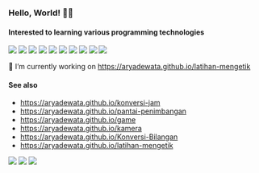 ###  Hello, World! 👋👋
#### Interested to learning various programming technologies
<img src="https://img.shields.io/badge/HTML-E34F26?logo=html5&logoColor=white&style=flat"> <img src="https://img.shields.io/badge/CSS-1572B6?logo=css3&logoColor=white&style=flat"> <img src="https://img.shields.io/badge/Javasript-F7DF1E?logo=javascript&logoColor=white&style=flat"> <img src="https://img.shields.io/badge/Node JS-339933?logo=node.js&logoColor=white&style=flat"> <img src="https://img.shields.io/badge/Express JS-000000?logo=express&logoColor=white&style=flat"> <img src="https://img.shields.io/badge/Electron JS-47848F?logo=electron&logoColor=white&style=flat"> <img src="https://img.shields.io/badge/PHP -777BB4?logo=php&logoColor=white&style=flat"> <img src="https://img.shields.io/badge/MySql -4479A1?logo=mysql&logoColor=white&style=flat"> <img src="https://img.shields.io/badge/Wordpress-21759B?logo=wordpress&logoColor=white&style=flat"> <img src="https://img.shields.io/badge/GitHub-181717?logo=github&logoColor=white&style=flat">

🔭 I’m currently working on https://aryadewata.github.io/latihan-mengetik

#### See also
- https://aryadewata.github.io/konversi-jam
- https://aryadewata.github.io/pantai-penimbangan
- https://aryadewata.github.io/game
- https://aryadewata.github.io/kamera
- https://aryadewata.github.io/Konversi-Bilangan
- https://aryadewata.github.io/latihan-mengetik

<img src="https://img.shields.io/badge/indonesian-368CCB?logo=SimpleIconName&logoColor=ColorName&style=ShieldStyle" /> <img src="https://img.shields.io/badge/student-368CCB?logo=SimpleIconName&logoColor=ColorName&style=ShieldStyle" /> <img src="https://img.shields.io/badge/beginner-368CCB?logo=SimpleIconName&logoColor=ColorName&style=ShieldStyle" /> 

<!--
**AryaDewata/AryaDewata** is a ✨ _special_ ✨ repository because its `README.md` (this file) appears on your GitHub profile.

Here are some ideas to get you started:

- 🔭 I’m currently working on ...
- 🌱 I’m currently learning ...
- 👯 I’m looking to collaborate on ...
- 🤔 I’m looking for help with ...
- 💬 Ask me about ...
- 📫 How to reach me: ...
- 😄 Pronouns: ...
- ⚡ Fun fact: ...
-->
